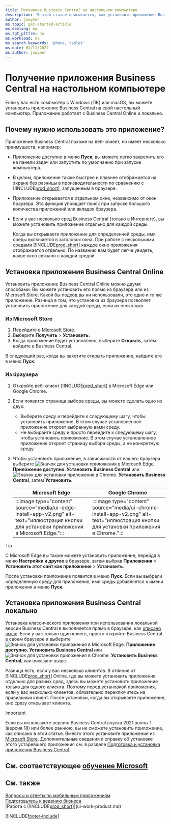 ```yaml
---
title: Получение Business Central на настольном компьютере
description: 'В этой статье описывается, как установить приложение Business Central на настольный компьютер Windows или MACiOS.'
author: jswymer
ms.topic: get-started-article
ms.devlang: na
ms.tgt_pltfrm: na
ms.workload: na
ms.search.keywords: 'phone, tablet'
ms.date: 01/11/2022
ms.author: jswymer
---
```

# <a name="get-business-central-desktop-app" />Получение приложения Business Central на настольном компьютере

Если у вас есть компьютер с Windows (ПК) или macOS, вы можете установить приложение Business Central на свой настольный компьютер. Приложение работает с Business Central Online и локально.

## <a name="why-use-the-app" />Почему нужно использовать это приложение?

Приложение Business Central похоже на веб-клиент, но имеет несколько преимуществ, например:

- Приложение доступно в меню **Пуск**, вы можете легко закрепить его на панели задач или запустить по умолчанию при запуске компьютера.
- В целом, приложение также быстрее и плавнее отображается на экране без разницы в производительности по сравнению с [!INCLUDE[prod_short](includes/prod_short.md)], запущенным в браузере.
- Приложение открывается в отдельном окне, независимо от окон браузера. Эта функция упрощает поиск при запуске большого количества приложений или вкладок браузера.
- Если у вас несколько сред Business Central (только в Интернете), вы можете установить приложение отдельно для каждой среды.

     Когда вы открываете приложение для определенной среды, имя среды включается в заголовок окна. При работе с несколькими средами [!INCLUDE[prod_short](includes/prod_short.md)] каждое окно приложения отображается отдельно. По названию вам будет легче увидеть, какое окно связано с каждой средой.

## <a name="install-the-app-for-business-central-online" />Установка приложения Business Central Online

Установить приложение Business Central Online можно двумя способами. Вы можете установить его прямо из браузера или из Microsoft Store. Какой бы подход вы ни использовали, это одно и то же приложение. Разница в том, что установка из браузера позволяет установить приложение для каждой среды, если их несколько.

### <a name="from-microsoft-store" />Из Microsoft Store

1. Перейдите в [Microsoft Store](https://go.microsoft.com/fwlink/?linkid=2182870).
2. Выберите **Получить** > **Установить**. 
3. Когда приложение будет установлено, выберите **Открыть**, затем войдите в Business Central.

В следующий раз, когда вы захотите открыть приложение, найдите его в меню **Пуск**.

### <a name="from-the-browser" />Из браузера

1. Откройте веб-клиент [!INCLUDE[prod_short](includes/prod_short.md)] в Microsoft Edge или Google Chrome.

2. Если появится страница выбора среды, вы можете сделать одно из двух:

   - Выберите среду и перейдите к следующему шагу, чтобы установить приложение. В этом случае установленное приложение откроет выбранную вами среду.
   - Не выбирайте среду и просто перейдите к следующему шагу, чтобы установить приложение. В этом случае установленное приложение откроет страницу выбора среды, а не конкретную среду.

3. Чтобы установить приложение, в зависимости от вашего браузера выберите ![Значок для установки приложения в Microsoft Edge.](media/ui-edge-install-app-icon.png) **Приложение доступно. Установить Business Central** или ![Значок для установки приложения в Chrome.](media/ui-chrome-install-app-icon.png) **Установить Business Central**, затем **Установить**.

   | Microsoft Edge | Google Chrome |
   |--|--|
   | :::image type="content" source="media/ui-edge-install-app-v2.png" alt-text="иллюстрация кнопки для установки приложения в Microsoft Edge."::: | :::image type="content" source="media/ui-chrome-install-app-v2.png" alt-text="иллюстрация кнопки для установки приложения в Chrome."::: |

  > [!TIP]
  > С Microsoft Edge вы также можете установить приложение, перейдя в меню **Настройки и другое** в браузере, затем выбрав **Приложения** > **Установить этот сайт как приложение** > **Установить**.

После установки приложение появится в меню **Пуск**. Если вы выбрали определенную среду для приложения, имя среды добавляется к имени приложения в меню **Пуск**.

## <a name="install-the-app-for-business-central-on-premises" />Установка приложения Business Central локально

Установка классического приложения при использовании локальной версии Business Central в выполняется прямо в браузере, как [описано выше](#from-the-browser). Если у вас только один клиент, просто откройте Business Central в своем браузере и выберите ![Значок для установки приложения в Microsoft Edge.](media/ui-edge-install-app-icon.png) **Приложение доступно. Установить Business Central** или ![Значок для установки приложения в Chrome.](media/ui-chrome-install-app-icon.png) **Установить Business Central**, как показано выше.

Разница есть, если у вас несколько клиентов. В отличие от [!INCLUDE[prod_short](includes/prod_short.md)] Online, где вы можете установить приложение отдельно для разных сред, здесь вы можете установить приложение только для одного клиента. Поэтому перед установкой приложения, если у вас несколько клиентов, обязательно переключитесь на правильный клиент. После установки, когда вы открываете приложение, оно сразу открывает клиента.

> [!IMPORTANT]
> Если вы используете версию Business Central впуска 2021 волны 1 (версия 18) или более раннюю, вы не сможете установить приложение, как описано в этой статье. Вместо этого установите приложение из [Microsoft Store](https://go.microsoft.com/fwlink/?LinkId=734848). Дополнительные сведения и справку об установке этого устаревшего приложения см. в разделе [Подготовка и установка приложения Business Central](/dynamics365/business-central/dev-itpro/deployment/install-business-central-app).

## <a name="see-related-microsoft-training" />См. соответствующее [обучение Microsoft](/training/modules/alternative-interfaces-dynamics-365-business-central/index)

## <a name="see-also" />См. также

[Вопросы и ответы по мобильным приложениям](ui-mobile-faq.yml)  
[Подготовьтесь к ведению бизнеса](ui-get-ready-business.md)  
[Работа с [!INCLUDE[prod_short](includes/prod_short.md)]](ui-work-product.md)  


[!INCLUDE[footer-include](includes/footer-banner.md)]
